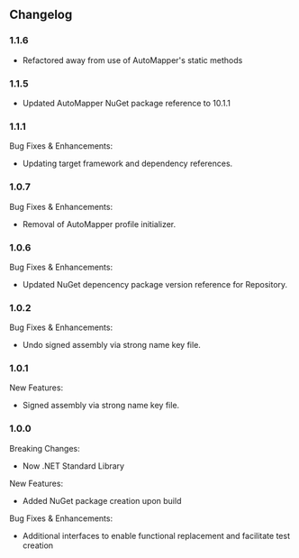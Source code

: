 ﻿## Changelog

### 1.1.6
* Refactored away from use of AutoMapper's static methods

### 1.1.5
* Updated AutoMapper NuGet package reference to 10.1.1

### 1.1.1
Bug Fixes & Enhancements:
* Updating target framework and dependency references.

### 1.0.7
Bug Fixes & Enhancements:
* Removal of AutoMapper profile initializer.

### 1.0.6
Bug Fixes & Enhancements:
* Updated NuGet depencency package version reference for Repository.

### 1.0.2
Bug Fixes & Enhancements:
* Undo signed assembly via strong name key file.

### 1.0.1
New Features:
* Signed assembly via strong name key file.

### 1.0.0
Breaking Changes:
* Now .NET Standard Library

New Features:
* Added NuGet package creation upon build

Bug Fixes & Enhancements:
* Additional interfaces to enable functional replacement and facilitate test creation
